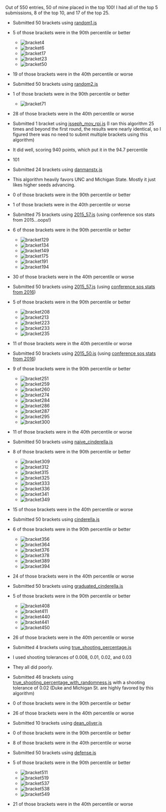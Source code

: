Out of 550 entries, 50 of mine placed in the top 100! I had all of the top 5 submissions, 8 of the top 10, and 17 of the top 25.

- Submitted 50 brackets using [random1.js](./algorithms/random1.js)
 - 5 of those brackets were in the 90th percentile or better
    - ![bracket4](./images/4.png)
    - ![bracket6](./images/6.png)
    - ![bracket17](./images/17.png)
    - ![bracket23](./images/23.png)
    - ![bracket50](./images/50.png)
 - 19 of those brackets were in the 40th percentile or worse

- Submitted 50 brackets using [random2.js](./algorithms/random2.js)
 - 1 of those brackets were in the 90th percentile or better
    - ![bracket71](./images/71.png)
 - 28 of those brackets were in the 40th percentile or worse

- Submitted 1 bracket using [jsseph_mov_rpi.js](./algorithms/jsseph_mov_rpi.js) (I ran this algorithm 25 times and beyond the first round, the results were nearly identical, so I figured there was no need to submit multiple brackets using this algorithm)
 - It did well, scoring 940 points, which put it in the 94.7 percentile
 - 101

- Submitted 24 brackets using [danmanstx.js](./algorithms/danmanstx.js)
 - This algorithm heavily favors UNC and Michigan State. Mostly it just likes higher seeds advancing.
 - 0 of those brackets were in the 90th percentile or better
 - 1 of those brackets were in the 40th percentile or worse
 
- Submitted 75 brackets using [2015_57.js](./algorithms/2015_57.js) (using conference sos stats from 2015...oops!)
 - 6 of those brackets were in the 90th percentile or better
    - ![bracket129](./images/129.png) 
    - ![bracket134](./images/134.png)
    - ![bracket149](./images/149.png)
    - ![bracket175](./images/175.png)
    - ![bracket191](./images/191.png)
    - ![bracket194](./images/194.png)
 - 30 of those brackets were in the 40th percentile or worse

- Submitted 50 brackets using [2015_57.js](./algorithms/2015_57.js) (using [conference sos stats from 2016](http://www.cbssports.com/collegebasketball/bracketology/conference/rpi/2015-16))
 - 5 of those brackets were in the 90th percentile or better
    - ![bracket208](./images/208.png)
    - ![bracket213](./images/213.png)
    - ![bracket223](./images/223.png)
    - ![bracket233](./images/233.png)
    - ![bracket235](./images/235.png)
 - 11 of those brackets were in the 40th percentile or worse

- Submitted 50 brackets using [2015_50.js](./algorithms/2015_50.js) (using [conference sos stats from 2016](http://www.cbssports.com/collegebasketball/bracketology/conference/rpi/2015-16))
 - 9 of those brackets were in the 90th percentile or better
    - ![bracket251](./images/251.png)
    - ![bracket259](./images/259.png)
    - ![bracket260](./images/260.png)
    - ![bracket274](./images/274.png)
    - ![bracket284](./images/284.png)
    - ![bracket286](./images/286.png)
    - ![bracket287](./images/287.png)
    - ![bracket295](./images/295.png)
    - ![bracket300](./images/300.png)
 - 11 of those brackets were in the 40th percentile or worse

- Submitted 50 brackets using [naive_cinderella.js](./algorithms/naive_cinderella.js)
 - 8 of those brackets were in the 90th percentile or better
    - ![bracket309](./images/309.png)
    - ![bracket312](./images/312.png)
    - ![bracket315](./images/315.png)
    - ![bracket325](./images/325.png)
    - ![bracket333](./images/333.png)
    - ![bracket336](./images/336.png)
    - ![bracket341](./images/341.png)
    - ![bracket349](./images/349.png)
 - 15 of those brackets were in the 40th percentile or worse

- Submitted 50 brackets using [cinderella.js](./algorithms/cinderella.js)
 - 6 of those brackets were in the 90th percentile or better
    - ![bracket356](./images/356.png)
    - ![bracket364](./images/364.png)
    - ![bracket376](./images/376.png)
    - ![bracket378](./images/378.png)
    - ![bracket389](./images/389.png)
    - ![bracket394](./images/394.png)
 - 24 of those brackets were in the 40th percentile or worse

- Submitted 50 brackets using [graduated_cinderella.js](./algorithms/graduated_cinderella.js)
 - 5 of those brackets were in the 90th percentile or better
    - ![bracket408](./images/408.png)
    - ![bracket411](./images/411.png)
    - ![bracket440](./images/440.png)
    - ![bracket441](./images/441.png)
    - ![bracket450](./images/450.png)
 - 26 of those brackets were in the 40th percentile or worse

- Submitted 4 brackets using [true_shooting_percentage.js](./algorithms/true_shooting_percentage.js)
 - I used shooting tolerances of 0.008, 0.01, 0.02, and 0.03
 - They all did poorly.

- Submitted 46 brackets using [true_shooting_percentage_with_randomness.js](./algorithms/true_shooting_percentage_with_randomness.js) with a shooting tolerance of 0.02 (Duke and Michigan St. are highly favored by this algorithm)
 - 0 of those brackets were in the 90th percentile or better
 - 26 of those brackets were in the 40th percentile or worse

- Submitted 10 brackets using [dean_oliver.js](./algorithms/dean_oliver.js)
 - 0 of those brackets were in the 90th percentile or better
 - 8 of those brackets were in the 40th percentile or worse

- Submitted 50 brackets using [defense.js](./algorithms/defense.js)
 - 5 of those brackets were in the 90th percentile or better
    - ![bracket511](./images/511.png)
    - ![bracket519](./images/519.png)
    - ![bracket537](./images/537.png)
    - ![bracket538](./images/538.png)
    - ![bracket549](./images/549.png)
 - 21 of those brackets were in the 40th percentile or worse